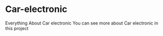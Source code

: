 # Car-electronic
Everything About Car electronic
You can see more about Car electronic in this project
